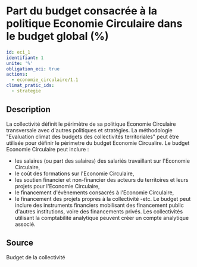 # Part du budget consacrée à la politique Economie Circulaire dans le budget global (%)
```yaml
id: eci_1
identifiant: 1
unite: '%'
obligation_eci: true
actions:
  - economie_circulaire/1.1
climat_pratic_ids:
  - strategie
```
## Description
La collectivité définit le périmètre de sa politique Economie Circulaire transversale avec d'autres politiques et stratégies.
La méthodologie "Evaluation climat des budgets des collectivités territoriales" peut être utilisée pour définir le périmetre du budget Economie Circualire.
Le budget Economie Circulaire peut inclure :
- les salaires (ou part des salaires) des salariés travaillant sur l'Economie Circulaire,
- le coût des formations sur l'Economie Circulaire,
- les soutien financier et non-financier des acteurs du territoires et leurs projets pour l'Economie Circulaire,
- le financement d'évènements consacrés à l'Economie Circulaire,
- le financement des projets propres à la collectivité
-etc.
Le budget peut inclure des instruments financiers mobilisant des financement public d'autres institutions, voire des financements privés.
Les collectivités utilisant la comptabilité analytique peuvent créer un compte analytique associé.

## Source
Budget de la collectivité

